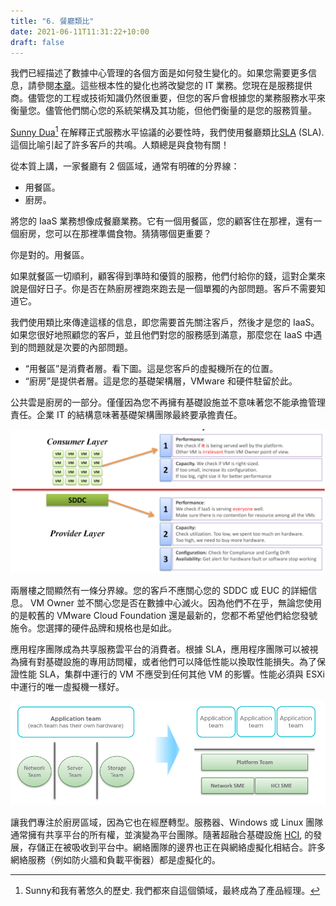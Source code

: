 ```yaml
---
title: "6. 餐廳類比"
date: 2021-06-11T11:31:22+10:00
draft: false
---
```


我們已經描述了數據中心管理的各個方面是如何發生變化的。如果您需要更多信息，請參閱[本章](/miscellaneous/chapter-3-sddc-vs-iaas/)。這些根本性的變化也將改變您的 IT 業務。您現在是服務提供商。儘管您的工程或技術知識仍然很重要，但您的客戶會根據您的業務服務水平來衡量您。儘管他們關心您的系統架構及其功能，但他們衡量的是您的服務質量。

[Sunny Dua](https://www.linkedin.com/in/duasunny/)[^1] 在解釋正式服務水平協議的必要性時，我們使用餐廳類比[SLA](/operations-management/chapter-1-overview/1.1.7-service-level-agreement/) (SLA). 這個比喻引起了許多客戶的共鳴。人類總是與食物有關！

從本質上講，一家餐廳有 2 個區域，通常有明確的分界線：

- 用餐區。
- 廚房。

將您的 IaaS 業務想像成餐廳業務。它有一個用餐區，您的顧客住在那裡，還有一個廚房，您可以在那裡準備食物。猜猜哪個更重要？

你是對的。用餐區。

如果就餐區一切順利，顧客得到準時和優質的服務，他們付給你的錢，這對企業來說是個好日子。你是否在熱廚房裡跑來跑去是一個單獨的內部問題。客戶不需要知道它。

我們使用類比來傳達這樣的信息，即您需要首先關注客戶，然後才是您的 IaaS。如果您很好地照顧您的客戶，並且他們對您的服務感到滿意，那麼您在 IaaS 中遇到的問題就是次要的內部問題。

- “用餐區”是消費者層。看下圖。這是您客戶的虛擬機所在的位置。
- “廚房”是提供者層。這是您的基礎架構層，VMware 和硬件駐留於此。

公共雲是廚房的一部分。僅僅因為您不再擁有基礎設施並不意味著您不能承擔管理責任。企業 IT 的結構意味著基礎架構團隊最終要承擔責任。

![消費者和提供者層劃分](1.1.6-fig-1.png)

兩層樓之間顯然有一條分界線。您的客戶不應關心您的 SDDC 或 EUC 的詳細信息。 VM Owner 並不關心您是否在數據中心滅火。因為他們不在乎，無論您使用的是較舊的 VMware Cloud Foundation 還是最新的，您都不希望他們給您發號施令。您選擇的硬件品牌和規格也是如此。

應用程序團隊成為共享服務雲平台的消費者。根據 SLA，應用程序團隊可以被視為擁有對基礎設施的專用訪問權，或者他們可以降低性能以換取性能損失。為了保證性能 SLA，集群中運行的 VM 不應受到任何其他 VM 的影響。性能必須與 ESXi 中運行的唯一虛擬機一樣好。

![應用團隊到平台團隊翻譯](1.1.6-fig-2.png)

讓我們專注於廚房區域，因為它也在經歷轉型。服務器、Windows 或 Linux 團隊通常擁有共享平台的所有權，並演變為平台團隊。隨著超融合基礎設施 [HCI](https://en.wikipedia.org/wiki/Hyper-converged_infrastructure), 的發展，存儲正在被吸收到平台中。網絡團隊的邊界也正在與網絡虛擬化相結合。許多網絡服務（例如防火牆和負載平衡器）都是虛擬化的。

[^1]: Sunny和我有著悠久的歷史. 我們都來自這個領域，最終成為了產品經理。